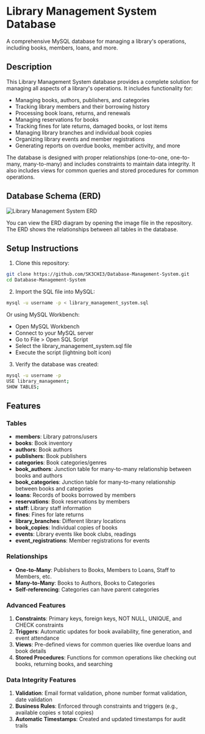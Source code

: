 # Library Management System Database

A comprehensive MySQL database for managing a library's operations, including books, members, loans, and more.

## Description

This Library Management System database provides a complete solution for managing all aspects of a library's operations. It includes functionality for:

- Managing books, authors, publishers, and categories
- Tracking library members and their borrowing history
- Processing book loans, returns, and renewals
- Managing reservations for books
- Tracking fines for late returns, damaged books, or lost items
- Managing library branches and individual book copies
- Organizing library events and member registrations
- Generating reports on overdue books, member activity, and more

The database is designed with proper relationships (one-to-one, one-to-many, many-to-many) and includes constraints to maintain data integrity. It also includes views for common queries and stored procedures for common operations.

## Database Schema (ERD)

![Library Management System ERD](library_management_system_erd.png)

You can view the ERD diagram by opening the image file in the repository. The ERD shows the relationships between all tables in the database.

## Setup Instructions

1. Clone this repository:
```bash
git clone https://github.com/SK3CHI3/Database-Management-System.git
cd Database-Management-System
```

2. Import the SQL file into MySQL:
```bash
mysql -u username -p < library_management_system.sql
```

Or using MySQL Workbench:
- Open MySQL Workbench
- Connect to your MySQL server
- Go to File > Open SQL Script
- Select the library_management_system.sql file
- Execute the script (lightning bolt icon)

3. Verify the database was created:
```bash
mysql -u username -p
USE library_management;
SHOW TABLES;
```

## Features

### Tables
- **members**: Library patrons/users
- **books**: Book inventory
- **authors**: Book authors
- **publishers**: Book publishers
- **categories**: Book categories/genres
- **book_authors**: Junction table for many-to-many relationship between books and authors
- **book_categories**: Junction table for many-to-many relationship between books and categories
- **loans**: Records of books borrowed by members
- **reservations**: Book reservations by members
- **staff**: Library staff information
- **fines**: Fines for late returns
- **library_branches**: Different library locations
- **book_copies**: Individual copies of books
- **events**: Library events like book clubs, readings
- **event_registrations**: Member registrations for events

### Relationships
- **One-to-Many**: Publishers to Books, Members to Loans, Staff to Members, etc.
- **Many-to-Many**: Books to Authors, Books to Categories
- **Self-referencing**: Categories can have parent categories

### Advanced Features
1. **Constraints**: Primary keys, foreign keys, NOT NULL, UNIQUE, and CHECK constraints
2. **Triggers**: Automatic updates for book availability, fine generation, and event attendance
3. **Views**: Pre-defined views for common queries like overdue loans and book details
4. **Stored Procedures**: Functions for common operations like checking out books, returning books, and searching

### Data Integrity Features
1. **Validation**: Email format validation, phone number format validation, date validation
2. **Business Rules**: Enforced through constraints and triggers (e.g., available copies ≤ total copies)
3. **Automatic Timestamps**: Created and updated timestamps for audit trails
